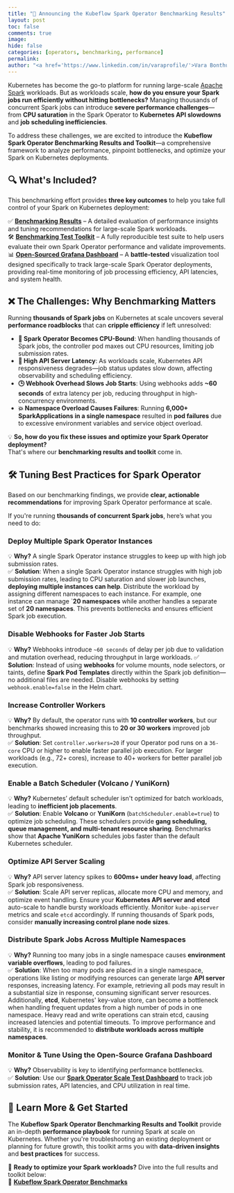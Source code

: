 ```yaml
---
title: "🚀 Announcing the Kubeflow Spark Operator Benchmarking Results"
layout: post
toc: false
comments: true
image: 
hide: false
categories: [operators, benchmarking, performance]
permalink: 
author: "<a href='https://www.linkedin.com/in/varaprofile/'>Vara Bonthu</a>, <a href='https://www.linkedin.com/in/manabumccloskey/'>Manabu McCloskey</a>, <a href='https://www.linkedin.com/in/ratnopamc/'>Ratnopam Chakrabarti </a>, <a href='https://www.linkedin.com/in/alanhalcyon/'>Alan Halcyon</a>"
---
```


Kubernetes has become the go-to platform for running large-scale [Apache Spark](https://spark.apache.org/) workloads. But as workloads scale, **how do you ensure your Spark jobs run efficiently without hitting bottlenecks?** Managing thousands of concurrent Spark jobs can introduce **severe performance challenges**—from **CPU saturation** in the Spark Operator to **Kubernetes API slowdowns** and **job scheduling inefficiencies**.  

To address these challenges, we are excited to introduce the **Kubeflow Spark Operator Benchmarking Results and Toolkit**—a comprehensive framework to analyze performance, pinpoint bottlenecks, and optimize your Spark on Kubernetes deployments.

## 🔍 What's Included?
This benchmarking effort provides **three key outcomes** to help you take full control of your Spark on Kubernetes deployment:  

✅ **[Benchmarking Results](https://www.kubeflow.org/docs/components/spark-operator/performance/benchmarking/)** – A detailed evaluation of performance insights and tuning recommendations for large-scale Spark workloads.  
🛠 **[Benchmarking Test Toolkit](https://github.com/awslabs/data-on-eks/tree/main/analytics/terraform/spark-k8s-operator/examples/benchmark/spark-operator-benchmark-kit)** – A fully reproducible test suite to help users evaluate their own Spark Operator performance and validate improvements.  
📊 **[Open-Sourced Grafana Dashboard](https://grafana.com/grafana/dashboards/23032-spark-operator-scale-test-dashboard/)** – A **battle-tested** visualization tool designed specifically to track large-scale Spark Operator deployments, providing real-time monitoring of job processing efficiency, API latencies, and system health.

## ❌ The Challenges: Why Benchmarking Matters  
Running **thousands of Spark jobs** on Kubernetes at scale uncovers several **performance roadblocks** that can **cripple efficiency** if left unresolved:

- **🚦 Spark Operator Becomes CPU-Bound**: When handling thousands of Spark jobs, the controller pod maxes out CPU resources, limiting job submission rates.  
- **🐢 High API Server Latency**: As workloads scale, Kubernetes API responsiveness degrades—job status updates slow down, affecting observability and scheduling efficiency.  
- **🕒 Webhook Overhead Slows Job Starts**: Using webhooks adds **~60 seconds** of extra latency per job, reducing throughput in high-concurrency environments.  
- **💥 Namespace Overload Causes Failures**: Running **6,000+ SparkApplications in a single namespace** resulted in **pod failures** due to excessive environment variables and service object overload.

💡 **So, how do you fix these issues and optimize your Spark Operator deployment?**  
That's where our **benchmarking results and toolkit** come in.  


## 🛠 Tuning Best Practices for Spark Operator  
Based on our benchmarking findings, we provide **clear, actionable recommendations** for improving Spark Operator performance at scale.  

If you're running **thousands of concurrent Spark jobs**, here’s what you need to do:

### **Deploy Multiple Spark Operator Instances**  
💡 **Why?** A single Spark Operator instance struggles to keep up with high job submission rates.  
✅ **Solution**: When a single Spark Operator instance struggles with high job submission rates, leading to CPU saturation and slower job launches, **deploying multiple instances can help**. Distribute the workload by assigning different namespaces to each instance. For example, one instance can manage `**20 namespaces** while another handles a separate set of **20 namespaces**. This prevents bottlenecks and ensures efficient Spark job execution.

### **Disable Webhooks for Faster Job Starts**  
💡 **Why?** Webhooks introduce `~60 seconds` of delay per job due to validation and mutation overhead, reducing throughput in large workloads.
✅ **Solution**: Instead of using **webhooks** for volume mounts, node selectors, or taints, define **Spark Pod Templates** directly within the Spark job definition—no additional files are needed. Disable webhooks by setting `webhook.enable=false` in the Helm chart.

### **Increase Controller Workers**  
💡 **Why?** By default, the operator runs with **10 controller workers**, but our benchmarks showed increasing this to **20 or 30 workers** improved job throughput.  
✅ **Solution**: Set `controller.workers=20` if your Operator pod runs on a `36-core` CPU or higher to enable faster parallel job execution. For larger workloads (e.g., 72+ cores), increase to 40+ workers for better parallel job execution.

### **Enable a Batch Scheduler (Volcano / YuniKorn)**  
💡 **Why?** Kubernetes’ default scheduler isn't optimized for batch workloads, leading to **inefficient job placements**.  
✅ **Solution**: Enable **Volcano** or **YuniKorn** (`batchScheduler.enable=true`) to optimize job scheduling. These schedulers provide **gang scheduling, queue management, and multi-tenant resource sharing**. Benchmarks show that **Apache YuniKorn** schedules jobs faster than the default Kubernetes scheduler.

### **Optimize API Server Scaling**  
💡 **Why?** API server latency spikes to **600ms+ under heavy load**, affecting Spark job responsiveness.  
✅ **Solution**: Scale API server replicas, allocate more CPU and memory, and optimize event handling. Ensure your **Kubernetes API server and etcd** auto-scale to handle bursty workloads efficiently. Monitor `kube-apiserver` metrics and scale `etcd` accordingly. If running thousands of Spark pods, consider **manually increasing control plane node sizes**.

### **Distribute Spark Jobs Across Multiple Namespaces**  
💡 **Why?** Running too many jobs in a single namespace causes **environment variable overflows**, leading to pod failures.  
✅ **Solution**: When too many pods are placed in a single namespace, operations like listing or modifying resources can generate large **API server** responses, increasing latency. For example, retrieving all pods may result in a substantial size in response, consuming significant server resources. Additionally, **etcd**, Kubernetes' key-value store, can become a bottleneck when handling frequent updates from a high number of pods in one namespace. Heavy read and write operations can strain etcd, causing increased latencies and potential timeouts. To improve performance and stability, it is recommended to **distribute workloads across multiple namespaces**. 

### **Monitor & Tune Using the Open-Source Grafana Dashboard**  
💡 **Why?** Observability is key to identifying performance bottlenecks.  
✅ **Solution**: Use our **[Spark Operator Scale Test Dashboard](https://grafana.com/grafana/dashboards/23032-spark-operator-scale-test-dashboard/)** to track job submission rates, API latencies, and CPU utilization in real time.

## 📖 Learn More & Get Started  
The **Kubeflow Spark Operator Benchmarking Results and Toolkit** provide an in-depth **performance playbook** for running Spark at scale on Kubernetes. Whether you're troubleshooting an existing deployment or planning for future growth, this toolkit arms you with **data-driven insights** and **best practices** for success.  

🚀 **Ready to optimize your Spark workloads?** Dive into the full results and toolkit below:  
📖 **[Kubeflow Spark Operator Benchmarks](https://www.kubeflow.org/docs/components/spark-operator/performance/benchmarking/)**
